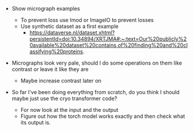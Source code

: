 - Show micrograph examples
  - To prevent loss use Imod or ImageIO to prevent losses
  - Use synthetic dataset as a first example
    - https://dataverse.nl/dataset.xhtml?persistentId=doi:10.34894/XRTJMA#:~:text=Our%20publicly%20available%20dataset%20contains,of%20finding%20and%20classifying%20proteins.

- Micrographs look very pale, should I do some operations on them like contrast or leave it like they are
  - Maybe increase contrast later on


- So far I've been doing everything from scratch, do you think I should maybe just use the cryo transformer code?
  - For now look at the input and the output
  - Figure out how the torch model works exactly and then check what its output is.
